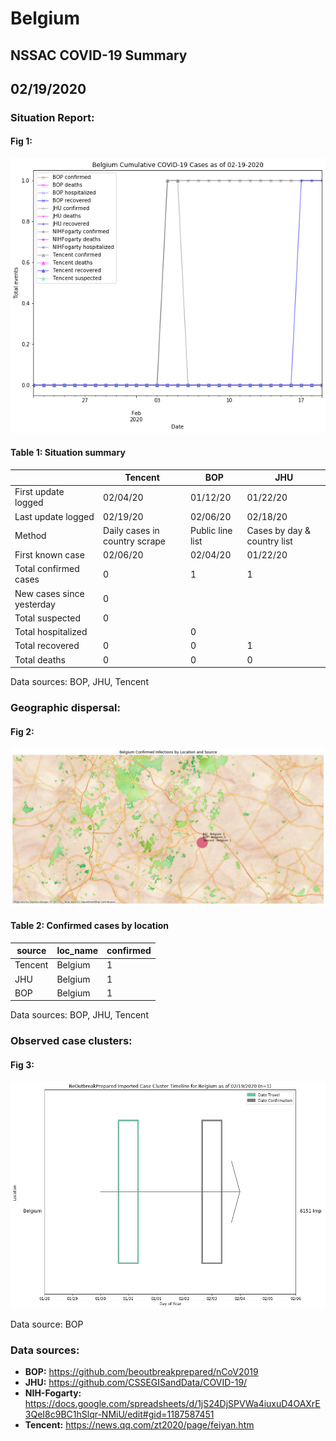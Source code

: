 # Belgium
## NSSAC COVID-19 Summary
## 02/19/2020



### Situation Report:
#### Fig 1:
![Belgium cases](../merged_histories/Belgium_merged_histories.png)

#### Table 1: Situation summary


|                           | Tencent                       | BOP              | JHU                         |
|---------------------------|-------------------------------|------------------|-----------------------------|
| First update logged       | 02/04/20                      | 01/12/20         | 01/22/20                    |
| Last update logged        | 02/19/20                      | 02/06/20         | 02/18/20                    |
| Method                    | Daily cases in country scrape | Public line list | Cases by day & country list |
| First known case          | 02/06/20                      | 02/04/20         | 01/22/20                    |
| Total confirmed cases     | 0                             | 1                | 1                           |
| New cases since yesterday | 0                             |                  |                             |
| Total suspected           | 0                             |                  |                             |
| Total hospitalized        |                               | 0                |                             |
| Total recovered           | 0                             | 0                | 1                           |
| Total deaths              | 0                             | 0                | 0                           |

Data sources: BOP, JHU, Tencent


### Geographic dispersal:
#### Fig 2:
![Belgium mapped](../case_locs/Belgium_case_locs.png)

#### Table 2: Confirmed cases by location


| source   | loc_name   |   confirmed |
|----------|------------|-------------|
| Tencent  | Belgium    |           1 |
| JHU      | Belgium    |           1 |
| BOP      | Belgium    |           1 |

Data sources: BOP, JHU, Tencent


### Observed case clusters:
#### Fig 3:
![Belgium cases](../cluster_analysis/Belgium_imported_cases_BOP.png)



Data source: BOP


### Data sources:
* **BOP:** https://github.com/beoutbreakprepared/nCoV2019
* **JHU:** https://github.com/CSSEGISandData/COVID-19/
* **NIH-Fogarty:** https://docs.google.com/spreadsheets/d/1jS24DjSPVWa4iuxuD4OAXrE3QeI8c9BC1hSlqr-NMiU/edit#gid=1187587451
* **Tencent:** https://news.qq.com/zt2020/page/feiyan.htm